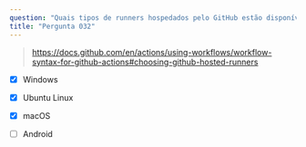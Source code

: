```yaml
---
question: "Quais tipos de runners hospedados pelo GitHub estão disponíveis para uso? (Selecione três.)"
title: "Pergunta 032"
---
```


> https://docs.github.com/en/actions/using-workflows/workflow-syntax-for-github-actions#choosing-github-hosted-runners
- [x] Windows
- [x] Ubuntu Linux
- [x] macOS
- [ ] Android

